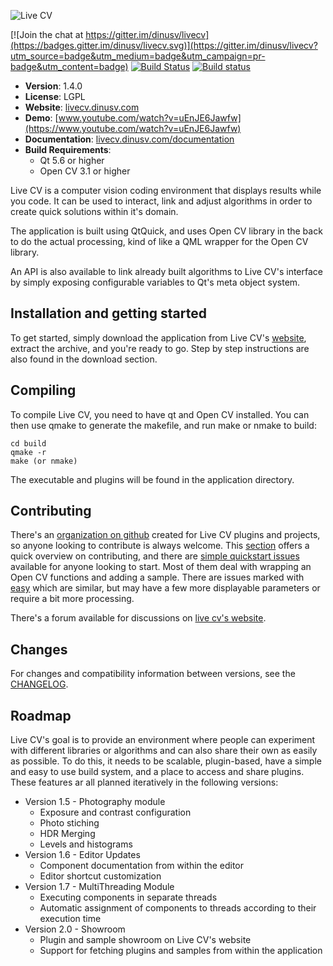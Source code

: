 ![Live CV](/doc/src/images/logo-dark.png)

[![Join the chat at https://gitter.im/dinusv/livecv](https://badges.gitter.im/dinusv/livecv.svg)](https://gitter.im/dinusv/livecv?utm_source=badge&utm_medium=badge&utm_campaign=pr-badge&utm_content=badge)
[![Build Status](https://travis-ci.org/livecv/livecv.svg?branch=master)](https://travis-ci.org/livecv/livecv)
[![Build status](https://ci.appveyor.com/api/projects/status/c1kk7crl0wiox16b?svg=true)](https://ci.appveyor.com/project/dinusv/livecv)

 * **Version**: 1.4.0
 * **License**: LGPL
 * **Website**: [livecv.dinusv.com](http://livecv.dinusv.com)
 * **Demo**: [www.youtube.com/watch?v=uEnJE6Jawfw](https://www.youtube.com/watch?v=uEnJE6Jawfw)
 * **Documentation**: [livecv.dinusv.com/documentation](http://livecv.dinusv.com/documentation)
 * **Build Requirements**:
   * Qt 5.6 or higher
   * Open CV 3.1 or higher
   

Live CV is a computer vision coding environment that displays results while you code. It can be used to interact, link and adjust algorithms 
in order to create quick solutions within it's domain. 

The application is built using QtQuick, and uses Open CV library in the back to do the actual processing, kind of like a QML wrapper for the 
Open CV library. 

An API is also available to link already built algorithms to Live CV's interface by simply exposing configurable variables to Qt's meta object system.

## Installation and getting started

To get started, simply download the application from Live CV's [website](http://livecv.dinusv.com/download.html), extract the archive, and you're ready 
to go. Step by step instructions are also found in the download section.

## Compiling

To compile Live CV, you need to have qt and Open CV installed. You can then use qmake to generate the makefile, and run make or nmake to build:

```
cd build
qmake -r
make (or nmake)
```

The executable and plugins will be found in the application directory.

## Contributing

There's an [organization on github](http://github.com/livecv) created for Live CV plugins and projects, so anyone looking to contribute is always welcome. This [section](CONTRIBUTING.md) offers a quick overview on contributing, and there are [simple quickstart issues](https://github.com/dinusv/livecv/issues?q=is%3Aopen+is%3Aissue+label%3Aquickstart) available for anyone looking to start. Most of them deal with wrapping an Open CV functions and adding a sample. There are issues marked with [easy](https://github.com/dinusv/livecv/issues?q=is%3Aopen+is%3Aissue+label%3Aeasy) which are similar, but may have a few more displayable parameters or require a bit more processing.

There's a forum available for discussions on [live cv's website](http://livecv.dinusv.com/forum).

## Changes

For changes and compatibility information between versions, see the [CHANGELOG](CHANGELOG.md).

## Roadmap

Live CV's goal is to provide an environment where people can experiment with different libraries or algorithms and can also share their own as easily as possible. To do this, it needs to be scalable, plugin-based, have a simple and easy to use build system, and a place to access and share plugins. These features ar all planned iteratively in the following versions: 
 
 * Version 1.5 - Photography module
    * Exposure and contrast configuration
    * Photo stiching
    * HDR Merging
    * Levels and histograms
 * Version 1.6 - Editor Updates
    *  Component documentation from within the editor
    *  Editor shortcut customization
 * Version 1.7 - MultiThreading Module 
    * Executing components in separate threads
    * Automatic assignment of components to threads according to their execution time
 * Version 2.0 - Showroom
    * Plugin and sample showroom on Live CV's website
    * Support for fetching plugins and samples from within the application

